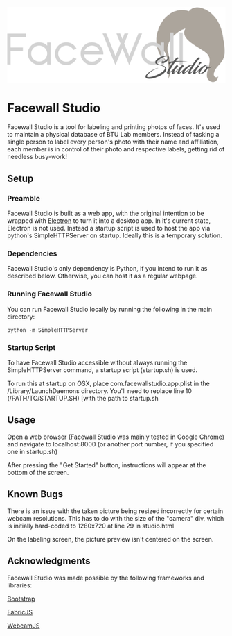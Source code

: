 ![Facewall Studio Logo](images/logo.png)

# Facewall Studio

Facewall Studio is a tool for labeling and printing photos of faces. It's used to maintain a physical database of BTU Lab members. Instead of tasking a single person to label every person's photo with their name and affiliation, each member is in control of their photo and respective labels, getting rid of needless busy-work!

## Setup

### Preamble
Facewall Studio is built as a web app, with the original intention to be wrapped with [Electron](https://electron.atom.io/) to turn it into a desktop app. In it's current state, Electron is not used. Instead a startup script is used to host the app via python's SimpleHTTPServer on startup. Ideally this is a temporary solution.

### Dependencies
Facewall Studio's only dependency is Python, if you intend to run it as described below. Otherwise, you can host it as a regular webpage.

### Running Facewall Studio
You can run Facewall Studio locally by running the following in the main directory:

 ```shell
python -m SimpleHTTPServer
 ```

### Startup Script

To have Facewall Studio accessible without always running the SimpleHTTPServer command, a startup script (startup.sh) is used.

To run this at startup on OSX, place com.facewallstudio.app.plist in the /Library/LaunchDaemons directory. You'll need to replace line 10 (/PATH/TO/STARTUP.SH) [with the path to startup.sh

## Usage

Open a web browser (Facewall Studio was mainly tested in Google Chrome) and navigate to localhost:8000 (or another port number, if you specified one in startup.sh)

After pressing the "Get Started" button, instructions will appear at the bottom of the screen.

## Known Bugs

There is an issue with the taken picture being resized incorrectly for certain webcam resolutions. This has to do with the size of the "camera" div, which is initially hard-coded to 1280x720 at line 29 in studio.html

On the labeling screen, the picture preview isn't centered on the screen.

## Acknowledgments

Facewall Studio was made possible by the following frameworks and libraries:

[Bootstrap](http://getbootstrap.com/)

[FabricJS](http://fabricjs.com/)

[WebcamJS](https://github.com/jhuckaby/webcamjs)
